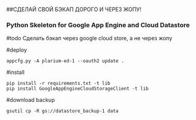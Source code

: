 ##СДЕЛАЙ СВОЙ БЭКАП ДОРОГО И ЧЕРЕЗ ЖОПУ!
### Python Skeleton for Google App Engine and Cloud Datastore

#todo
Сделать бэкап через google cloud store, а не через жопу

#deploy
```
appcfg.py -A plarium-ed-1 --oauth2 update .
```

#install
```
pip install -r requirements.txt -t lib
pip install GoogleAppEngineCloudStorageClient -t lib
```

#download backup
```
gsutil cp -R gs://datastore_backup-1 data
```
